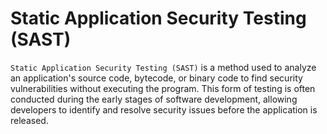 # Static Application Security Testing (SAST)

`Static Application Security Testing (SAST)` is a method used to analyze an application's source code, bytecode, or binary code to find security vulnerabilities without executing the program. This form of testing is often conducted during the early stages of software development, allowing developers to identify and resolve security issues before the application is released.

